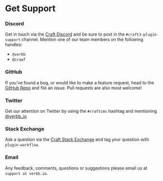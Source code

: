 # Get Support

### Discord

Get in touch via the [Craft Discord](https://craftcms.com/discord) and be sure to post in the `#craft3-plugin-support` channel. Mention one of our team members on the following handles:

- `@verbb`
- `@crawf`

### GitHub

If you've found a bug, or would like to make a feature request, head to the [GitHub Repo](https://github.com/verbb/workflow/issues) and file an issue. Pull requests are also most welcome!

### Twitter

Get our attention on Twitter by using the `#craftcms` hashtag and mentioning [@verbb\_io](https://twitter.com/verbb_io)

[](https://twitter.com/verbb_io)

### Stack Exchange

Ask a question via the [Craft Stack Exchange](http://craftcms.stackexchange.com/) and tag your question with `plugin-workflow`.

### Email

Any feedback, comments, questions or suggestions please email us at `support at verbb.io`.
